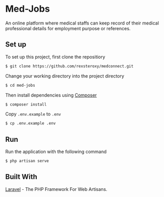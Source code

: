 
# Med-Jobs
An online platform where medical staffs can keep record of their medical professional details for employment purpose or references.

## Set up
To set up this project, first clone the repositiory
```bash
$ git clone https://github.com/rexsteroxy/medconnect.git
```

Change your working directory into the project directory
```bash
$ cd med-jobs
```

Then install dependencies using [Composer](https://getcomposer.org/doc/00-intro.md)
```bash
$ composer install
```

Copy `.env.example` to `.env`
```bash
$ cp .env.example .env
```


## Run
Run the application with the following command
```bash
$ php artisan serve
```



## Built With
[Laravel](https://laravel.com/) - The PHP Framework For Web Artisans.


